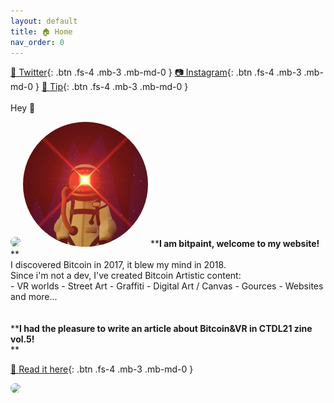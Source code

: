 ```yaml
---
layout: default
title: 🏠 Home
nav_order: 0
---
```

[🔹 Twitter](https://twitter.com/bitpaintclub){: .btn .fs-4 .mb-3 .mb-md-0 }   [📷 Instagram](https://www.instagram.com/bitpaint.club){: .btn .fs-4 .mb-3 .mb-md-0 }     [🍺 Tip](https://btcpay177475.lndyn.com/){: .btn .fs-4 .mb-3 .mb-md-0 }  
<br>
<span class="fs-8">Hey 👋</span><br>

 <img src="https://pbs.twimg.com/profile_images/1400983164118573059/2l28geJ8_400x400.jpg" height="auto" width="200" style="border-radius:50%">
 
 <img src="/img/400x400.jpg" height="auto" width="200" style="border-radius:50%">
**<b><span class="fs-4">I am bitpaint, welcome to my website!</span><br></b>**
<br>
I discovered Bitcoin in 2017, it blew my mind in 2018.<br>
Since i'm not a dev, I've created Bitcoin Artistic content: <br>
-  VR worlds
-  Street Art
-  Graffiti
-  Digital Art / Canvas
-  Gources 
-  Websites and more...<br>
<br><br>
**<b><span class="fs-4">I had the pleasure to write an article about Bitcoin&VR in CTDL21 zine vol.5!</span><br></b>**
<br>

[📖 Read it here](https://www.citadel21.com/vr-for-bitcoiners){: .btn .fs-4 .mb-3 .mb-md-0 } 

 <img src="https://pbs.twimg.com/profile_images/1400983164118573059/2l28geJ8_400x400.jpg" height="auto" width="200" style="border-radius:50%">
